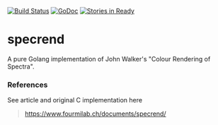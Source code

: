 [![Build Status](https://travis-ci.org/fcvarela/specrend.svg?branch=master)](https://travis-ci.org/fcvarela/specrend)
[![GoDoc](https://godoc.org/github.com/fcvarela/specrend?status.svg)](https://godoc.org/github.com/fcvarela/specrend)
[![Stories in Ready](https://badge.waffle.io/fcvarela/specrend.png?label=ready&title=Ready)](https://waffle.io/fcvarela/specrend)
# specrend

A pure Golang implementation of John Walker's "Colour Rendering of Spectra".

### References
See article and original C implementation here
>https://www.fourmilab.ch/documents/specrend/
